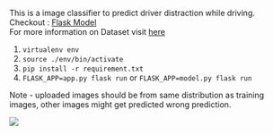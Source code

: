 This is a image classifier to predict driver distraction while driving.<br>
Checkout : <a href="hiteshwarsingh1.pythonanywhere.com" target="_blank"> Flask Model </a><br>
For more information on Dataset visit <a href="https://www.kaggle.com/c/state-farm-distracted-driver-detection" target="_blank">here</a>

1. `virtualenv env`
2. `source ./env/bin/activate`
3. `pip install -r requirement.txt`
4. `FLASK_APP=app.py flask run` or `FLASK_APP=model.py flask run`

Note - uploaded images should be from same distribution as training images, other images might get predicted wrong prediction.

<img src="./imgs/img1.png">

